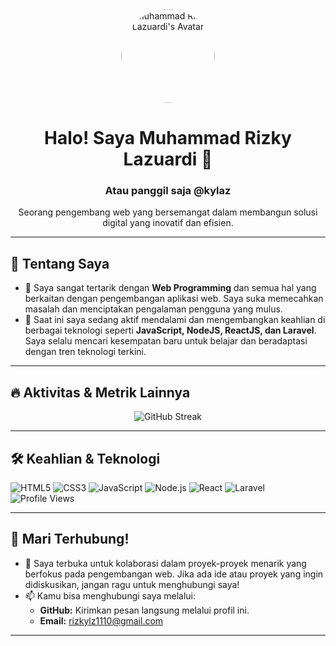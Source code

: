 <div align="center">
  <img src="https://avatars.githubusercontent.com/u/93168099?v=4" width="150" height="150" style="border-radius:50%;" alt="Muhammad Rizky Lazuardi's Avatar">
  <h1>Halo! Saya Muhammad Rizky Lazuardi 👋</h1>
  <h3>Atau panggil saja @kylaz</h3>
  <p>Seorang pengembang web yang bersemangat dalam membangun solusi digital yang inovatif dan efisien.</p>
</div>

---

## 🚀 Tentang Saya

- 👀 Saya sangat tertarik dengan **Web Programming** dan semua hal yang berkaitan dengan pengembangan aplikasi web. Saya suka memecahkan masalah dan menciptakan pengalaman pengguna yang mulus.
- 🌱 Saat ini saya sedang aktif mendalami dan mengembangkan keahlian di berbagai teknologi seperti **JavaScript, NodeJS, ReactJS, dan Laravel**. Saya selalu mencari kesempatan baru untuk belajar dan beradaptasi dengan tren teknologi terkini.

---

## 🔥 Aktivitas & Metrik Lainnya

<p align="center">
  <img src="https://streak-stats.demolab.com/?user=kylaz&theme=dark&hide_border=true" alt="GitHub Streak" />
</p>

---

## 🛠️ Keahlian & Teknologi

![HTML5](https://img.shields.io/badge/-HTML5-E34F26?style=flat-square&logo=html5&logoColor=white)
![CSS3](https://img.shields.io/badge/-CSS3-1572B6?style=flat-square&logo=css3&logoColor=white)
![JavaScript](https://img.shields.io/badge/-JavaScript-F7DF1E?style=flat-square&logo=javascript&logoColor=black)
![Node.js](https://img.shields.io/badge/-Node.js-339933?style=flat-square&logo=node.js&logoColor=white)
![React](https://img.shields.io/badge/-React-61DAFB?style=flat-square&logo=react&logoColor=white)
![Laravel](https://img.shields.io/badge/-Laravel-FF2D20?style=flat-square&logo=laravel&logoColor=white)
<img src="https://komarev.com/ghpvc/?username=kylaz&color=blue" alt="Profile Views" />

---

## 🤝 Mari Terhubung!

- 💞️ Saya terbuka untuk kolaborasi dalam proyek-proyek menarik yang berfokus pada pengembangan web. Jika ada ide atau proyek yang ingin didiskusikan, jangan ragu untuk menghubungi saya!
- 📫 Kamu bisa menghubungi saya melalui:
    -   **GitHub:** Kirimkan pesan langsung melalui profil ini.
    -   **Email:** [rizkylz1110@gmail.com](mailto:rizkylz1110@gmail.com)

---
